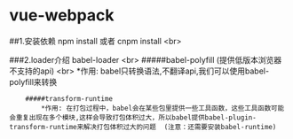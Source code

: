 # vue-webpack

##1.安装依赖 
    npm install 或者 cnpm install \<br>

###2.loader介绍
    babel-loader \<br>
        #####babel-polyfill (提供低版本浏览器不支持的api) \<br>
            *作用: babel只转换语法,不翻译api,我们可以使用babel-polyfill来转换

        #####transform-runtime  
            *作用: 在打包过程中，babel会在某些包里提供一些工具函数，这些工具函数可能会重复出现在多个模块,这样会导致打包体积过大，所以babel提供babel-plugin-transform-runtime来解决打包体积过大的问题  (注意：还需要安装babel-runtime)
